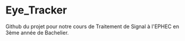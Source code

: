 # Eye_Tracker
Github du projet pour notre cours de Traitement de Signal à l'EPHEC en 3ème année de Bachelier.
